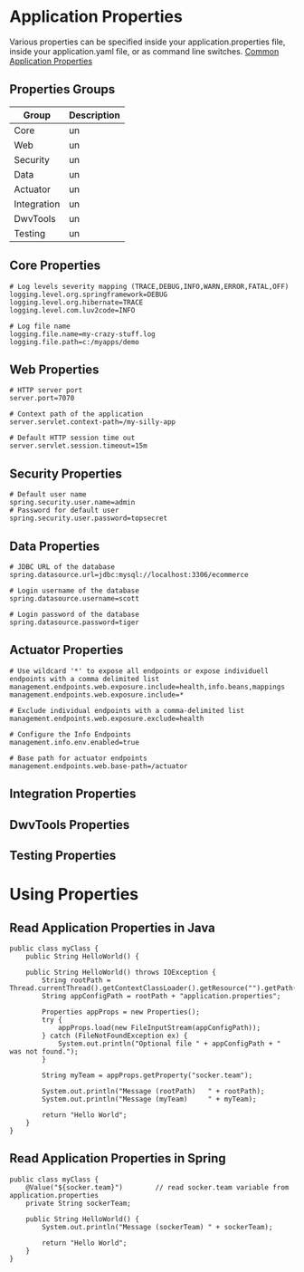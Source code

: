 # Application Properties
Various properties can be specified inside your application.properties file, inside your application.yaml file, or as command line switches.
[Common Application Properties](https://docs.spring.io/spring-boot/docs/current/reference/html/application-properties.html)

## Properties Groups

| Group | Description |
| --- | --- |
| Core | un |
| Web | un |
| Security | un |
| Data | un |
| Actuator | un |
| Integration | un |
| DwvTools | un |
| Testing | un |

## Core Properties
```
# Log levels severity mapping (TRACE,DEBUG,INFO,WARN,ERROR,FATAL,OFF)
logging.level.org.springframework=DEBUG
logging.level.org.hibernate=TRACE
logging.level.com.luv2code=INFO

# Log file name
logging.file.name=my-crazy-stuff.log
logging.file.path=c:/myapps/demo
```

## Web Properties
```
# HTTP server port
server.port=7070

# Context path of the application
server.servlet.context-path=/my-silly-app

# Default HTTP session time out
server.servlet.session.timeout=15m
```

## Security Properties
```
# Default user name
spring.security.user.name=admin
# Password for default user
spring.security.user.password=topsecret
```

## Data Properties
```
# JDBC URL of the database
spring.datasource.url=jdbc:mysql://localhost:3306/ecommerce

# Login username of the database
spring.datasource.username=scott

# Login password of the database
spring.datasource.password=tiger
```

## Actuator Properties
```
# Use wildcard '*' to expose all endpoints or expose individuell endpoints with a comma delimited list
management.endpoints.web.exposure.include=health,info.beans,mappings
management.endpoints.web.exposure.include=*

# Exclude individual endpoints with a comma-delimited list
management.endpoints.web.exposure.exclude=health

# Configure the Info Endpoints
management.info.env.enabled=true

# Base path for actuator endpoints
management.endpoints.web.base-path=/actuator
```

## Integration Properties
## DwvTools Properties
## Testing Properties

# Using Properties
## Read Application Properties in Java
```
public class myClass {
    public String HelloWorld() {

    public String HelloWorld() throws IOException {
        String rootPath = Thread.currentThread().getContextClassLoader().getResource("").getPath();
        String appConfigPath = rootPath + "application.properties";

        Properties appProps = new Properties();
        try {
            appProps.load(new FileInputStream(appConfigPath));
        } catch (FileNotFoundException ex) {
            System.out.println("Optional file " + appConfigPath + " was not found.");
        }

        String myTeam = appProps.getProperty("socker.team");

        System.out.println("Message (rootPath)   " + rootPath);
        System.out.println("Message (myTeam)     " + myTeam);

        return "Hello World";
    }
}
```

## Read Application Properties in Spring
```
public class myClass {
    @Value("${socker.team}")        // read socker.team variable from application.properties
    private String sockerTeam;

    public String HelloWorld() {
        System.out.println("Message (sockerTeam) " + sockerTeam);

        return "Hello World";
    }
}
```
